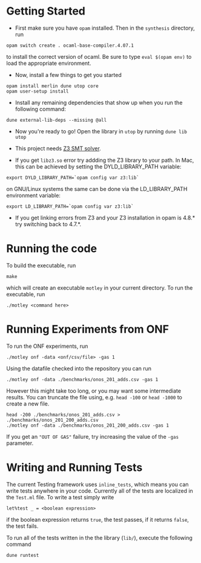 # Getting Started

+ First make sure you have `opam` installed. Then in the `synthesis` directory, run

```
opam switch create . ocaml-base-compiler.4.07.1
```

to install the correct version of ocaml. Be sure to type `eval $(opam
env)` to load the appropriate environment.

+ Now, install a few things to get you started

```
opam install merlin dune utop core
opam user-setup install
```

+ Install any remaining dependencies that show up when you run the following command:

```
dune external-lib-deps --missing @all
```

+ Now you're ready to go! Open the library in `utop` by running `dune lib utop`

+ This project needs [Z3 SMT solver](https://github.com/Z3Prover/z3).

+ If you get `libz3.so` error try addding the Z3 library to  your path. In Mac, this can be achieved by setting the DYLD_LIBRARY_PATH variable:

```
export DYLD_LIBRARY_PATH=`opam config var z3:lib`
```

on GNU/Linux systems the same can be done via the LD_LIBRARY_PATH environment variable:

```
export LD_LIBRARY_PATH=`opam config var z3:lib`
```

+ If you get linking errors from Z3 and your Z3 installation in opam is 4.8.* try switching back to 4.7.*.

# Running the code

To build the executable, run

```
make
```

which will create an executable `motley` in your current directory. To run the executable, run

```
./motley <command here>
```


# Running Experiments from ONF

To run the ONF experiments, run

```
./motley onf -data <onf/csv/file> -gas 1
```

Using the datafile checked into the repository you can run

```
./motley onf -data ./benchmarks/onos_201_adds.csv -gas 1
```

However this might take too long, or you may want some intermediate
results. You can truncate the file using, e.g. `head -100` or `head -1000`
to create a new file.

```
head -200 ./benchmarks/onos_201_adds.csv > ./benchmarks/onos_201_200_adds.csv
./motley onf -data ./benchmarks/onos_201_200_adds.csv -gas 1
```

If you get an `"OUT OF GAS"` failure, try increasing the value of the
`-gas` parameter.


# Writing and Running Tests

The current Testing framework uses `inline_tests`, which means you can write tests anywhere in your code. Currently all of the tests are localized in the `Test.ml` file. To write a test simply write

```
let%test _ = <boolean expression>
```
if the boolean expression returns `true`, the test passes, if it returns `false`, the test fails.

To run all of the tests written in the the library (`lib/`),  execute the following command

```
dune runtest
```
